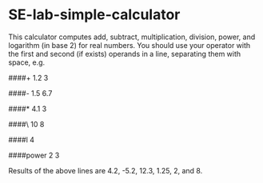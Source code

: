 # SE-lab-simple-calculator

This calculator computes add, subtract, multiplication, division, power, and logarithm (in base 2) for real numbers. 
You should use your operator with the first and second (if exists) operands in a line, separating them with space, e.g.

####+ 1.2 3

####- 1.5 6.7

####* 4.1 3

####\ 10 8

####l 4

####power 2 3

Results of the above lines are 4.2, -5.2, 12.3, 1.25, 2, and 8.
